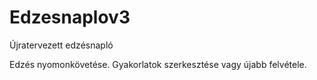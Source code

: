 # Edzesnaplov3
Újratervezett edzésnapló

Edzés nyomonkövetése. Gyakorlatok szerkesztése vagy újabb felvétele. 


